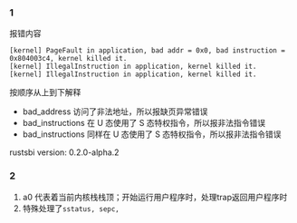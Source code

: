 ### 1
报错内容
```
[kernel] PageFault in application, bad addr = 0x0, bad instruction = 0x804003c4, kernel killed it.
[kernel] IllegalInstruction in application, kernel killed it.
[kernel] IllegalInstruction in application, kernel killed it.
```

按顺序从上到下解释
- bad_address 访问了非法地址，所以报缺页异常错误
- bad_instructions 在 U 态使用了 S 态特权指令，所以报非法指令错误
- bad_instructions 同样在 U 态使用了 S 态特权指令，所以报非法指令错误

rustsbi version: 0.2.0-alpha.2

### 2
1. a0 代表着当前内核栈栈顶；开始运行用户程序时，处理trap返回用户程序时
2. 特殊处理了`sstatus, sepc, `